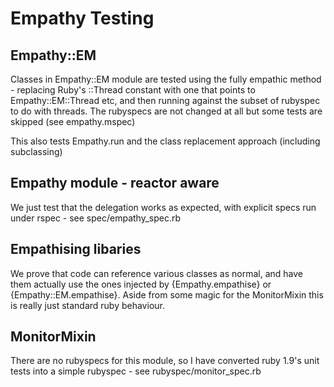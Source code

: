 Empathy Testing
===================

Empathy::EM
-----------------
Classes in Empathy::EM module are tested  using the fully empathic method - replacing Ruby's ::Thread constant with one that points to Empathy::EM::Thread etc, and then running against the subset of rubyspec to do with threads. The rubyspecs are not changed at all but some tests are skipped (see empathy.mspec)

This also tests Empathy.run and the class replacement approach (including subclassing)

Empathy module - reactor aware
--------------------------------

We just test that the delegation works as expected, with explicit specs run under rspec - see spec/empathy_spec.rb


Empathising libaries
-------------------------------

We prove that code can reference various classes as normal, and have them actually use the ones injected by {Empathy.empathise} or {Empathy::EM.empathise}. Aside from some magic for the MonitorMixin this is really just standard ruby behaviour.

MonitorMixin
-------------------------------

There are no rubyspecs for this module, so I have converted ruby 1.9's unit tests into a simple rubyspec - see rubyspec/monitor_spec.rb



